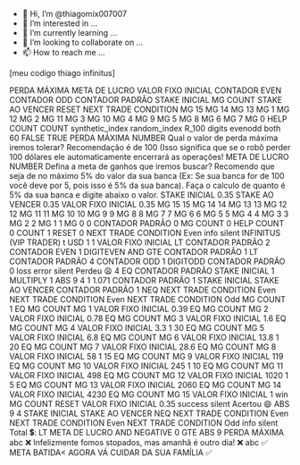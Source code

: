 - 👋 Hi, I’m @thiagomix007007
- 👀 I’m interested in ...
- 🌱 I’m currently learning ...
- 💞️ I’m looking to collaborate on ...
- 📫 How to reach me ...

<!---
thiagomix007007/thiagomix007007 is a ✨ special ✨ repository because its `README.md` (this file) appears on your GitHub profile.
You can click the Preview link to take a look at your changes.
--->

[meu codigo thiago infinitus]


<xml xmlns="http://www.w3.org/1999/xhtml" collection="false">
  <variables>
    <variable type="" id=":WPU,akMBs7bn$VYXx-f">PERDA MÁXIMA</variable>
    <variable type="" id=".9@YH*1NpucHe+jAsdF1">META DE LUCRO</variable>
    <variable type="" id="L4f5`_Bb29Z7N%A:0@yS">VALOR FIXO INICIAL</variable>
    <variable type="" id="5j.nsn;axz$hEm]1G?zv">CONTADOR EVEN</variable>
    <variable type="" id="FfI#0p(tVqi|ffEU+x?~">CONTADOR ODD</variable>
    <variable type="" id="PSK[vpTY1?d,|G1l*lRu">CONTADOR PADRÃO</variable>
    <variable type="" id="X[(S;ATE$Dbs3flXN{-m">STAKE INICIAL</variable>
    <variable type="" id="{_gQ*oKSNI260$_%IiFy">MG COUNT</variable>
    <variable type="" id="ZC9jlKp0p+PVYAU:n7?-">STAKE AO VENCER</variable>
    <variable type="" id=":1(%s`GiXvkUXScRcL9v">RESET</variable>
    <variable type="" id=";wJj_I^Js9-1UR#/~_$1">NEXT TRADE CONDITION</variable>
    <variable type="" id="-Y3Bf$ldt/dlxI4wVJE*">MG 15</variable>
    <variable type="" id="BB7F`v4}r;pEUN_FpAG}">MG 14</variable>
    <variable type="" id="4wHAvdd4n*2MLBb;;C*m">MG 13</variable>
    <variable type="" id="|W^V6Qp;DOgVg?}0{Ze_">MG 1</variable>
    <variable type="" id="Ay:b_!8yf/qT8e*27LCk">MG 12</variable>
    <variable type="" id="0f)_=Gn_l%uh;Y!UQ~G/">MG 2</variable>
    <variable type="" id="IV*Fk*4LHfiAgJ6L2^PE">MG 11</variable>
    <variable type="" id="auG6CaO0fw)vP|w,)]k2">MG 3</variable>
    <variable type="" id="hsx~nm0Ug),(uZJ{6CE3">MG 10</variable>
    <variable type="" id="`G%R{A_mQ=1?k9RcOs/,">MG 4</variable>
    <variable type="" id="]EuekGy%Wf6*BONsh3P6">MG 9</variable>
    <variable type="" id="s(XLY=QF*gwg8ij`mL~:">MG 5</variable>
    <variable type="" id="dZf7=ljtJR+x?{@zY0s{">MG 8</variable>
    <variable type="" id="7W_,cR)pNFtE9-q5/33m">MG 6</variable>
    <variable type="" id="I?elpp]14+7PY2FadTO|">MG 7</variable>
    <variable type="" id="Y]Tv|Tn=/6PU0D|$gcb?">MG 0</variable>
    <variable type="" id="+$d?~d-8=H-`JTUwqM2b">HELP COUNT</variable>
    <variable type="" id="uTz]j:#neq3|^:8gv;n`">COUNT</variable>
  </variables>
  <block type="trade" id="trade" inline="false" collapsed="true" x="0" y="0">
    <field name="MARKET_LIST">synthetic_index</field>
    <field name="SUBMARKET_LIST">random_index</field>
    <field name="SYMBOL_LIST">R_100</field>
    <field name="TRADETYPECAT_LIST">digits</field>
    <field name="TRADETYPE_LIST">evenodd</field>
    <field name="TYPE_LIST">both</field>
    <field name="CANDLEINTERVAL_LIST">60</field>
    <field name="TIME_MACHINE_ENABLED">FALSE</field>
    <field name="RESTARTONERROR">TRUE</field>
    <statement name="INITIALIZATION">
      <block type="variables_set" id="UHbM..aM}w@BeGUT:u[F">
        <field name="VAR" id=":WPU,akMBs7bn$VYXx-f" variabletype="">PERDA MÁXIMA</field>
        <value name="VALUE">
          <block type="text_prompt_ext" id="q[/`(5wvs)ebk(pXOQTJ">
            <mutation type="NUMBER"></mutation>
            <field name="TYPE">NUMBER</field>
            <value name="TEXT">
              <shadow type="text" id="Bmm?xOVBgo)izJG:b/=e">
                <field name="TEXT">Qual o valor de perda máxima iremos tolerar? Recomendação é de 100 (Isso significa que se o robô perder 100 dólares ele automaticamente encerrará as operações!</field>
              </shadow>
            </value>
          </block>
        </value>
        <next>
          <block type="variables_set" id="P4VwO%9`ub#}!|?:Jzgg">
            <field name="VAR" id=".9@YH*1NpucHe+jAsdF1" variabletype="">META DE LUCRO</field>
            <value name="VALUE">
              <block type="text_prompt_ext" id="lVMCD+;/1ND.867r2MG)">
                <mutation type="NUMBER"></mutation>
                <field name="TYPE">NUMBER</field>
                <value name="TEXT">
                  <shadow type="text" id="kUuyQg{v~g,8DaWj;s:Q">
                    <field name="TEXT">Defina a meta de ganhos que iremos buscar? Recomendo que seja de no máximo 5% do valor da sua banca (Ex: Se sua banca for de 100 você deve por 5, pois isso é 5% da sua banca). Faça o calculo de quanto é 5% da sua banca e digite abaixo o valor.</field>
                  </shadow>
                </value>
              </block>
            </value>
            <next>
              <block type="variables_set" id="jE=TS?ooJFBN4f.wswuf" collapsed="true">
                <field name="VAR" id="X[(S;ATE$Dbs3flXN{-m" variabletype="">STAKE INICIAL</field>
                <value name="VALUE">
                  <block type="math_number" id="1llhm%F3?N*?$ch%_wwO">
                    <field name="NUM">0.35</field>
                  </block>
                </value>
                <next>
                  <block type="variables_set" id="dyZV*+tc*@[acK!jCEH`" collapsed="true">
                    <field name="VAR" id="ZC9jlKp0p+PVYAU:n7?-" variabletype="">STAKE AO VENCER</field>
                    <value name="VALUE">
                      <block type="math_number" id="NRTi#47*ai}{!#QMJ=+v">
                        <field name="NUM">0.35</field>
                      </block>
                    </value>
                    <next>
                      <block type="variables_set" id="?O0oSye:vL9eqCi4QqsH" collapsed="true">
                        <field name="VAR" id="L4f5`_Bb29Z7N%A:0@yS" variabletype="">VALOR FIXO INICIAL</field>
                        <value name="VALUE">
                          <block type="math_number" id="Y*wFs:OvyWGl]o?V0[4n">
                            <field name="NUM">0.35</field>
                          </block>
                        </value>
                        <next>
                          <block type="variables_set" id="u%Z;vu)tW$J$0iZ`$%@P" collapsed="true">
                            <field name="VAR" id="-Y3Bf$ldt/dlxI4wVJE*" variabletype="">MG 15</field>
                            <value name="VALUE">
                              <block type="math_number" id="K^bB;)a0$^%l#l7|v=]j">
                                <field name="NUM">15</field>
                              </block>
                            </value>
                            <next>
                              <block type="variables_set" id="o2`52;]BAkuIF3{D;#z_" collapsed="true">
                                <field name="VAR" id="BB7F`v4}r;pEUN_FpAG}" variabletype="">MG 14</field>
                                <value name="VALUE">
                                  <block type="math_number" id="r{@Jh,0c1^+-g=7Sop.g">
                                    <field name="NUM">14</field>
                                  </block>
                                </value>
                                <next>
                                  <block type="variables_set" id="lxj7mJp:@5}sd6Oj)6a4" collapsed="true">
                                    <field name="VAR" id="4wHAvdd4n*2MLBb;;C*m" variabletype="">MG 13</field>
                                    <value name="VALUE">
                                      <block type="math_number" id="OecIoX(CJ_Ie#@P/iOlL">
                                        <field name="NUM">13</field>
                                      </block>
                                    </value>
                                    <next>
                                      <block type="variables_set" id="kSQ8E!Oz:p`!Bu*@qH7}" collapsed="true">
                                        <field name="VAR" id="Ay:b_!8yf/qT8e*27LCk" variabletype="">MG 12</field>
                                        <value name="VALUE">
                                          <block type="math_number" id="`}pKv7KM~MUrxGS}[6:d">
                                            <field name="NUM">12</field>
                                          </block>
                                        </value>
                                        <next>
                                          <block type="variables_set" id="*5Mp8LZ(Tn;oXE2J5Es," collapsed="true">
                                            <field name="VAR" id="IV*Fk*4LHfiAgJ6L2^PE" variabletype="">MG 11</field>
                                            <value name="VALUE">
                                              <block type="math_number" id=".I(XBQM_oPQ7ec8QS`3A">
                                                <field name="NUM">11</field>
                                              </block>
                                            </value>
                                            <next>
                                              <block type="variables_set" id="LS%idN{LdDXn2r=YAT(l" collapsed="true">
                                                <field name="VAR" id="hsx~nm0Ug),(uZJ{6CE3" variabletype="">MG 10</field>
                                                <value name="VALUE">
                                                  <block type="math_number" id="=e=by)yOtMS1iZT7YTA!">
                                                    <field name="NUM">10</field>
                                                  </block>
                                                </value>
                                                <next>
                                                  <block type="variables_set" id="2qfP;#Udnref3O4F^#6G" collapsed="true">
                                                    <field name="VAR" id="]EuekGy%Wf6*BONsh3P6" variabletype="">MG 9</field>
                                                    <value name="VALUE">
                                                      <block type="math_number" id="V=CF2n?8G)_eXzj:4%cI">
                                                        <field name="NUM">9</field>
                                                      </block>
                                                    </value>
                                                    <next>
                                                      <block type="variables_set" id="{g;4nP2exRKr/~M]F,Ek" collapsed="true">
                                                        <field name="VAR" id="dZf7=ljtJR+x?{@zY0s{" variabletype="">MG 8</field>
                                                        <value name="VALUE">
                                                          <block type="math_number" id="$z+d}ZUopDqMmT?@n*_^">
                                                            <field name="NUM">8</field>
                                                          </block>
                                                        </value>
                                                        <next>
                                                          <block type="variables_set" id="~AI]XG`/YXga}%N*ldNt" collapsed="true">
                                                            <field name="VAR" id="I?elpp]14+7PY2FadTO|" variabletype="">MG 7</field>
                                                            <value name="VALUE">
                                                              <block type="math_number" id="TN[[_oFR8Oe?UGY?UCv+">
                                                                <field name="NUM">7</field>
                                                              </block>
                                                            </value>
                                                            <next>
                                                              <block type="variables_set" id=";[pfW^+UeXGOW}Wf1hbJ" collapsed="true">
                                                                <field name="VAR" id="7W_,cR)pNFtE9-q5/33m" variabletype="">MG 6</field>
                                                                <value name="VALUE">
                                                                  <block type="math_number" id="~a_;y}:}c[mDcoDe*H^:">
                                                                    <field name="NUM">6</field>
                                                                  </block>
                                                                </value>
                                                                <next>
                                                                  <block type="variables_set" id="/ZgvW:?4Y$$gU+wav}]," collapsed="true">
                                                                    <field name="VAR" id="s(XLY=QF*gwg8ij`mL~:" variabletype="">MG 5</field>
                                                                    <value name="VALUE">
                                                                      <block type="math_number" id="?Tbuy=m1.=s9?=6)_671">
                                                                        <field name="NUM">5</field>
                                                                      </block>
                                                                    </value>
                                                                    <next>
                                                                      <block type="variables_set" id="_5*e~Tf*}UZ3w`S`%ee{" collapsed="true">
                                                                        <field name="VAR" id="`G%R{A_mQ=1?k9RcOs/," variabletype="">MG 4</field>
                                                                        <value name="VALUE">
                                                                          <block type="math_number" id="W*v)h4!pfl$+a^D4$N9|">
                                                                            <field name="NUM">4</field>
                                                                          </block>
                                                                        </value>
                                                                        <next>
                                                                          <block type="variables_set" id="kfH$GU.I4B/zy3dUGq-R" collapsed="true">
                                                                            <field name="VAR" id="auG6CaO0fw)vP|w,)]k2" variabletype="">MG 3</field>
                                                                            <value name="VALUE">
                                                                              <block type="math_number" id="^:_mSC65B7o|ev~`o.Uz">
                                                                                <field name="NUM">3</field>
                                                                              </block>
                                                                            </value>
                                                                            <next>
                                                                              <block type="variables_set" id="5G4u8wd:rQQJHSL]FOg!" collapsed="true">
                                                                                <field name="VAR" id="0f)_=Gn_l%uh;Y!UQ~G/" variabletype="">MG 2</field>
                                                                                <value name="VALUE">
                                                                                  <block type="math_number" id="6@5X2a,*uWA6-cqL1np,">
                                                                                    <field name="NUM">2</field>
                                                                                  </block>
                                                                                </value>
                                                                                <next>
                                                                                  <block type="variables_set" id="u`b9FkWfz4.-JL6s5et," collapsed="true">
                                                                                    <field name="VAR" id="|W^V6Qp;DOgVg?}0{Ze_" variabletype="">MG 1</field>
                                                                                    <value name="VALUE">
                                                                                      <block type="math_number" id="#hgTmZz:k3N4N]nz@B%S">
                                                                                        <field name="NUM">1</field>
                                                                                      </block>
                                                                                    </value>
                                                                                    <next>
                                                                                      <block type="variables_set" id="$1OlA5[kUM4YK2b.F9Iz" collapsed="true">
                                                                                        <field name="VAR" id="Y]Tv|Tn=/6PU0D|$gcb?" variabletype="">MG 0</field>
                                                                                        <value name="VALUE">
                                                                                          <block type="math_number" id=":f(cQL0u[8M7{_nsi6F|">
                                                                                            <field name="NUM">0</field>
                                                                                          </block>
                                                                                        </value>
                                                                                        <next>
                                                                                          <block type="variables_set" id="!yMoENk6wOssuv+:/.;h" collapsed="true">
                                                                                            <field name="VAR" id="PSK[vpTY1?d,|G1l*lRu" variabletype="">CONTADOR PADRÃO</field>
                                                                                            <value name="VALUE">
                                                                                              <block type="math_number" id="k5t9OXKyG%B1/-HErl8u">
                                                                                                <field name="NUM">0</field>
                                                                                              </block>
                                                                                            </value>
                                                                                            <next>
                                                                                              <block type="variables_set" id="MS8c0zk8.~c)415OazyN" collapsed="true">
                                                                                                <field name="VAR" id="{_gQ*oKSNI260$_%IiFy" variabletype="">MG COUNT</field>
                                                                                                <value name="VALUE">
                                                                                                  <block type="math_number" id="?n=PLQx}g`R@|v@6I$+l">
                                                                                                    <field name="NUM">0</field>
                                                                                                  </block>
                                                                                                </value>
                                                                                                <next>
                                                                                                  <block type="variables_set" id=").(j/rpEiwUV4YGH2j=!" collapsed="true">
                                                                                                    <field name="VAR" id="+$d?~d-8=H-`JTUwqM2b" variabletype="">HELP COUNT</field>
                                                                                                    <value name="VALUE">
                                                                                                      <block type="math_number" id="8#z9$yep8u,}UXQ[1!Gu">
                                                                                                        <field name="NUM">0</field>
                                                                                                      </block>
                                                                                                    </value>
                                                                                                    <next>
                                                                                                      <block type="variables_set" id="|V!vU][[pcgT`dTqj*[0" collapsed="true">
                                                                                                        <field name="VAR" id="uTz]j:#neq3|^:8gv;n`" variabletype="">COUNT</field>
                                                                                                        <value name="VALUE">
                                                                                                          <block type="math_number" id="4jlYiw[jSH0}!y~u9qg:">
                                                                                                            <field name="NUM">1</field>
                                                                                                          </block>
                                                                                                        </value>
                                                                                                        <next>
                                                                                                          <block type="variables_set" id="qoC2@EHrLRA{ed([)GRZ" collapsed="true">
                                                                                                            <field name="VAR" id=":1(%s`GiXvkUXScRcL9v" variabletype="">RESET</field>
                                                                                                            <value name="VALUE">
                                                                                                              <block type="math_number" id="j[/R51(]boSlDFi~ORo~">
                                                                                                                <field name="NUM">0</field>
                                                                                                              </block>
                                                                                                            </value>
                                                                                                            <next>
                                                                                                              <block type="variables_set" id="E)N{E(NmY48Rx{S*%-$2" collapsed="true">
                                                                                                                <field name="VAR" id=";wJj_I^Js9-1UR#/~_$1" variabletype="">NEXT TRADE CONDITION</field>
                                                                                                                <value name="VALUE">
                                                                                                                  <block type="text" id="AsuRHO~]$hd)a#hY:#K]">
                                                                                                                    <field name="TEXT">Even</field>
                                                                                                                  </block>
                                                                                                                </value>
                                                                                                                <next>
                                                                                                                  <block type="notify" id="V$cWM11$*0wJQ95?G$+h" collapsed="true">
                                                                                                                    <field name="NOTIFICATION_TYPE">info</field>
                                                                                                                    <field name="NOTIFICATION_SOUND">silent</field>
                                                                                                                    <value name="MESSAGE">
                                                                                                                      <shadow type="text" id="=3S8WPZb{ftslnW1h~h/">
                                                                                                                        <field name="TEXT">INFINITUS (VIP TRADER)</field>
                                                                                                                      </shadow>
                                                                                                                    </value>
                                                                                                                  </block>
                                                                                                                </next>
                                                                                                              </block>
                                                                                                            </next>
                                                                                                          </block>
                                                                                                        </next>
                                                                                                      </block>
                                                                                                    </next>
                                                                                                  </block>
                                                                                                </next>
                                                                                              </block>
                                                                                            </next>
                                                                                          </block>
                                                                                        </next>
                                                                                      </block>
                                                                                    </next>
                                                                                  </block>
                                                                                </next>
                                                                              </block>
                                                                            </next>
                                                                          </block>
                                                                        </next>
                                                                      </block>
                                                                    </next>
                                                                  </block>
                                                                </next>
                                                              </block>
                                                            </next>
                                                          </block>
                                                        </next>
                                                      </block>
                                                    </next>
                                                  </block>
                                                </next>
                                              </block>
                                            </next>
                                          </block>
                                        </next>
                                      </block>
                                    </next>
                                  </block>
                                </next>
                              </block>
                            </next>
                          </block>
                        </next>
                      </block>
                    </next>
                  </block>
                </next>
              </block>
            </next>
          </block>
        </next>
      </block>
    </statement>
    <statement name="SUBMARKET">
      <block type="tradeOptions" id=")YzxnU6]oSlGh+U)rE;C">
        <field name="DURATIONTYPE_LIST">t</field>
        <field name="CURRENCY_LIST">USD</field>
        <value name="DURATION">
          <block type="math_random_int" id="$H9sxqx`DYFWmvlC.K]=">
            <value name="FROM">
              <shadow type="math_number" id="+so3Wbe3yN);)HS4RW1_">
                <field name="NUM">1</field>
              </shadow>
            </value>
            <value name="TO">
              <shadow type="math_number" id="Qg[Ldt*~NMTp2Zed3xKL">
                <field name="NUM">1</field>
              </shadow>
            </value>
          </block>
        </value>
        <value name="AMOUNT">
          <block type="variables_get" id="7nzOAJqEn6)+OAYI30hM">
            <field name="VAR" id="L4f5`_Bb29Z7N%A:0@yS" variabletype="">VALOR FIXO INICIAL</field>
          </block>
        </value>
      </block>
    </statement>
  </block>
  <block type="before_purchase" id="strategy" collapsed="true" x="0" y="53">
    <statement name="BEFOREPURCHASE_STACK">
      <block type="controls_if" id="83pWD$sFJz8::#[V).j$">
        <mutation elseif="1" else="1"></mutation>
        <value name="IF0">
          <block type="logic_compare" id="OuG91B@P)w:C9QojEC?I">
            <field name="OP">LT</field>
            <value name="A">
              <block type="variables_get" id="hlp-g+/^w5?$|SMMig0~">
                <field name="VAR" id="PSK[vpTY1?d,|G1l*lRu" variabletype="">CONTADOR PADRÃO</field>
              </block>
            </value>
            <value name="B">
              <block type="math_number" id="q|]qvKzQa~nTp/@a)MEd">
                <field name="NUM">2</field>
              </block>
            </value>
          </block>
        </value>
        <statement name="DO0">
          <block type="math_change" id="F-UYB4WJW9mJ392QJNt?">
            <field name="VAR" id="5j.nsn;axz$hEm]1G?zv" variabletype="">CONTADOR EVEN</field>
            <value name="DELTA">
              <shadow type="math_number" id="S#a=o4_n9Fa7`H^YYj2M">
                <field name="NUM">1</field>
              </shadow>
            </value>
            <next>
              <block type="purchase" id="8B~MP)Rc!r@6qrCVNYus">
                <field name="PURCHASE_LIST">DIGITEVEN</field>
              </block>
            </next>
          </block>
        </statement>
        <value name="IF1">
          <block type="logic_operation" id="+V,9isWi2om/6^II/;GG">
            <field name="OP">AND</field>
            <value name="A">
              <block type="logic_compare" id="~S7#[gOjl7LPiC~_B)gw">
                <field name="OP">GTE</field>
                <value name="A">
                  <block type="variables_get" id="?snKqQxZ0f`~Z!ZR}W0q">
                    <field name="VAR" id="PSK[vpTY1?d,|G1l*lRu" variabletype="">CONTADOR PADRÃO</field>
                  </block>
                </value>
                <value name="B">
                  <block type="math_number" id="N5Ls0f[Aq)I^Jf~!RA;f">
                    <field name="NUM">1</field>
                  </block>
                </value>
              </block>
            </value>
            <value name="B">
              <block type="logic_compare" id="ilmTnVK*(Ny8V:LRAj4G">
                <field name="OP">LT</field>
                <value name="A">
                  <block type="variables_get" id="pQ@4gOBo.@f:io`A;2NG">
                    <field name="VAR" id="PSK[vpTY1?d,|G1l*lRu" variabletype="">CONTADOR PADRÃO</field>
                  </block>
                </value>
                <value name="B">
                  <block type="math_number" id="5!dyNseE0!~w0EGRO3Bb">
                    <field name="NUM">4</field>
                  </block>
                </value>
              </block>
            </value>
          </block>
        </value>
        <statement name="DO1">
          <block type="math_change" id=")K5)6Ad8Hm!CQV%dmofh">
            <field name="VAR" id="FfI#0p(tVqi|ffEU+x?~" variabletype="">CONTADOR ODD</field>
            <value name="DELTA">
              <shadow type="math_number" id="x#51qn^6c:2{j;ldwd|a">
                <field name="NUM">1</field>
              </shadow>
            </value>
            <next>
              <block type="purchase" id="QkeI%}i!YN.Tpr/)lCrj">
                <field name="PURCHASE_LIST">DIGITODD</field>
              </block>
            </next>
          </block>
        </statement>
        <statement name="ELSE">
          <block type="variables_set" id="nvt(++),-)26KByIQd8/">
            <field name="VAR" id="PSK[vpTY1?d,|G1l*lRu" variabletype="">CONTADOR PADRÃO</field>
            <value name="VALUE">
              <block type="math_number" id="_:=x(H!H(cks67W-r^Ce">
                <field name="NUM">0</field>
              </block>
            </value>
          </block>
        </statement>
      </block>
    </statement>
  </block>
  <block type="after_purchase" id="finish" collapsed="true" x="0" y="106">
    <statement name="AFTERPURCHASE_STACK">
      <block type="controls_if" id="`B9]s{TClp1*uKm8h0[O">
        <mutation else="1"></mutation>
        <value name="IF0">
          <block type="contract_check_result" id="rEzKK;#|elm3%hwm89id">
            <field name="CHECK_RESULT">loss</field>
          </block>
        </value>
        <statement name="DO0">
          <block type="notify" id="lToYjVh@C.!r{*;wLjt!">
            <field name="NOTIFICATION_TYPE">error</field>
            <field name="NOTIFICATION_SOUND">silent</field>
            <value name="MESSAGE">
              <block type="text_join" id="TLH#c#JuF$,edigN~a,;">
                <mutation items="2"></mutation>
                <value name="ADD0">
                  <block type="text" id="D8+W!1Lf#si]Pg:kKA?A">
                    <field name="TEXT">Perdeu 😩</field>
                  </block>
                </value>
                <value name="ADD1">
                  <block type="read_details" id="Y~A}hQ(k6YyyvwNV9#$z">
                    <field name="DETAIL_INDEX">4</field>
                  </block>
                </value>
              </block>
            </value>
            <next>
              <block type="controls_if" id="TSaQ`n8g-p2ve$NwG|_F">
                <mutation else="1"></mutation>
                <value name="IF0">
                  <block type="logic_compare" id="p7k}sR`xd0juJ~*_pl%W">
                    <field name="OP">EQ</field>
                    <value name="A">
                      <block type="variables_get" id="3MwW^qTo]l](L#{kh|;{">
                        <field name="VAR" id="PSK[vpTY1?d,|G1l*lRu" variabletype="">CONTADOR PADRÃO</field>
                      </block>
                    </value>
                    <value name="B">
                      <block type="logic_null" id="mLdiPM!LBuGI2F)P+h7h"></block>
                    </value>
                  </block>
                </value>
                <statement name="DO0">
                  <block type="math_change" id="n-n34$mzfEbRX]_{qZIq">
                    <field name="VAR" id="X[(S;ATE$Dbs3flXN{-m" variabletype="">STAKE INICIAL</field>
                    <value name="DELTA">
                      <shadow id="N=Vo^MVz~/^(xt7Ag@8E" type="math_number">
                        <field name="NUM">1</field>
                      </shadow>
                      <block type="math_arithmetic" id="HE~,HYL!-JHo`XV`lG32">
                        <field name="OP">MULTIPLY</field>
                        <value name="A">
                          <shadow id="ka8n8|Dugz,q5FkUjs`7" type="math_number">
                            <field name="NUM">1</field>
                          </shadow>
                          <block type="math_single" id="ZU1B2:k15C9L%[hsB3fm">
                            <field name="OP">ABS</field>
                            <value name="NUM">
                              <shadow id="GleSn`9j7Cm7/dqg}FIA" type="math_number">
                                <field name="NUM">9</field>
                              </shadow>
                              <block type="read_details" id="W:[mX.K?_rzri1+4}?d*">
                                <field name="DETAIL_INDEX">4</field>
                              </block>
                            </value>
                          </block>
                        </value>
                        <value name="B">
                          <shadow id="{JXdZCp2%s=sfO@yN:n}" type="math_number">
                            <field name="NUM">1</field>
                          </shadow>
                          <block type="math_number" id="0+7RnE,+uA1P7Ua7v:HO">
                            <field name="NUM">1.071</field>
                          </block>
                        </value>
                      </block>
                    </value>
                    <next>
                      <block type="math_change" id="r4{-et=Sk);/K1;kFET.">
                        <field name="VAR" id="PSK[vpTY1?d,|G1l*lRu" variabletype="">CONTADOR PADRÃO</field>
                        <value name="DELTA">
                          <shadow type="math_number" id="!?+MCJ7NTHD2jIb|jvYG">
                            <field name="NUM">1</field>
                          </shadow>
                        </value>
                      </block>
                    </next>
                  </block>
                </statement>
                <statement name="ELSE">
                  <block type="variables_set" id="vjDU7K;!ll:nn9z@sSR@">
                    <field name="VAR" id="X[(S;ATE$Dbs3flXN{-m" variabletype="">STAKE INICIAL</field>
                    <value name="VALUE">
                      <block type="variables_get" id="Y9Lh3=f;3_)UtN9[;Nb`">
                        <field name="VAR" id="ZC9jlKp0p+PVYAU:n7?-" variabletype="">STAKE AO VENCER</field>
                      </block>
                    </value>
                    <next>
                      <block type="math_change" id="C;cjxi=pQSEe3L_,)USy">
                        <field name="VAR" id="PSK[vpTY1?d,|G1l*lRu" variabletype="">CONTADOR PADRÃO</field>
                        <value name="DELTA">
                          <shadow type="math_number" id="aJZBCp:hg*IPtmg@!eTl">
                            <field name="NUM">1</field>
                          </shadow>
                        </value>
                      </block>
                    </next>
                  </block>
                </statement>
                <next>
                  <block type="controls_if" id="R]qEkuMo[PeRj.|/}FhD">
                    <mutation else="1"></mutation>
                    <value name="IF0">
                      <block type="logic_compare" id="[Y$j_`[3k3iaAS0a2-Mh">
                        <field name="OP">NEQ</field>
                        <value name="A">
                          <block type="variables_get" id="aqlL/r3rkdny]:VI^hPg">
                            <field name="VAR" id=";wJj_I^Js9-1UR#/~_$1" variabletype="">NEXT TRADE CONDITION</field>
                          </block>
                        </value>
                        <value name="B">
                          <block type="text" id="Zq1jB/#=z@mtgR|b;]TI">
                            <field name="TEXT">Even</field>
                          </block>
                        </value>
                      </block>
                    </value>
                    <statement name="DO0">
                      <block type="variables_set" id="H0u=4QuvA7Ck{m-xKqVT">
                        <field name="VAR" id=";wJj_I^Js9-1UR#/~_$1" variabletype="">NEXT TRADE CONDITION</field>
                        <value name="VALUE">
                          <block type="text" id="gK_{rtEPy;H)P%{Z_zo`">
                            <field name="TEXT">Even</field>
                          </block>
                        </value>
                      </block>
                    </statement>
                    <statement name="ELSE">
                      <block type="variables_set" id="BuQahbA7M$E`JEax*TfK">
                        <field name="VAR" id=";wJj_I^Js9-1UR#/~_$1" variabletype="">NEXT TRADE CONDITION</field>
                        <value name="VALUE">
                          <block type="text" id="YSDst9W,5u/}T7Y+!km`">
                            <field name="TEXT">Odd</field>
                          </block>
                        </value>
                      </block>
                    </statement>
                    <next>
                      <block type="math_change" id="KRB)?u(%KgizOP,#YKN9">
                        <field name="VAR" id="{_gQ*oKSNI260$_%IiFy" variabletype="">MG COUNT</field>
                        <value name="DELTA">
                          <shadow type="math_number" id="H?Cf7,ghUe55J[IL~186">
                            <field name="NUM">1</field>
                          </shadow>
                        </value>
                        <next>
                          <block type="controls_if" id="5..LtmEug`tb(NO*F9!M">
                            <value name="IF0">
                              <block type="logic_compare" id="@[jh.#3-NhA5?]1$`rK_">
                                <field name="OP">EQ</field>
                                <value name="A">
                                  <block type="variables_get" id="p8|p?}`uVTXAx]A@fLx9">
                                    <field name="VAR" id="{_gQ*oKSNI260$_%IiFy" variabletype="">MG COUNT</field>
                                  </block>
                                </value>
                                <value name="B">
                                  <block type="variables_get" id="zS$-19hE]~y9TOmQZw!0">
                                    <field name="VAR" id="|W^V6Qp;DOgVg?}0{Ze_" variabletype="">MG 1</field>
                                  </block>
                                </value>
                              </block>
                            </value>
                            <statement name="DO0">
                              <block type="variables_set" id="s3Y7El1_|$5o+f7#t}4|">
                                <field name="VAR" id="L4f5`_Bb29Z7N%A:0@yS" variabletype="">VALOR FIXO INICIAL</field>
                                <value name="VALUE">
                                  <block type="math_number" id="z2yH/OC0Air|I@otk:_w">
                                    <field name="NUM">0.39</field>
                                  </block>
                                </value>
                              </block>
                            </statement>
                            <next>
                              <block type="controls_if" id="2fXID-mKU`kj5bcso4*L">
                                <value name="IF0">
                                  <block type="logic_compare" id="XzrqCa`WdF/_}h1s6zi{">
                                    <field name="OP">EQ</field>
                                    <value name="A">
                                      <block type="variables_get" id="hUa8hvi)gFF{RpaYj@v{">
                                        <field name="VAR" id="{_gQ*oKSNI260$_%IiFy" variabletype="">MG COUNT</field>
                                      </block>
                                    </value>
                                    <value name="B">
                                      <block type="variables_get" id="*-032@}4#J4O-cNPG6ou">
                                        <field name="VAR" id="0f)_=Gn_l%uh;Y!UQ~G/" variabletype="">MG 2</field>
                                      </block>
                                    </value>
                                  </block>
                                </value>
                                <statement name="DO0">
                                  <block type="variables_set" id="5ETC(}kB7}:cD_x1FwTA">
                                    <field name="VAR" id="L4f5`_Bb29Z7N%A:0@yS" variabletype="">VALOR FIXO INICIAL</field>
                                    <value name="VALUE">
                                      <block type="math_number" id="EnW3Hv3^,oX;+=~~0NS@">
                                        <field name="NUM">0.78</field>
                                      </block>
                                    </value>
                                  </block>
                                </statement>
                                <next>
                                  <block type="controls_if" id="!}E_;(*;A8{/Ie8TtpRl">
                                    <value name="IF0">
                                      <block type="logic_compare" id="(#PTql4?A@Yk]Ct3YFkh">
                                        <field name="OP">EQ</field>
                                        <value name="A">
                                          <block type="variables_get" id="$547aVG6#}J2[L_ewVTx">
                                            <field name="VAR" id="{_gQ*oKSNI260$_%IiFy" variabletype="">MG COUNT</field>
                                          </block>
                                        </value>
                                        <value name="B">
                                          <block type="variables_get" id="+a}_:c4ed}ui7C3A*@9L">
                                            <field name="VAR" id="auG6CaO0fw)vP|w,)]k2" variabletype="">MG 3</field>
                                          </block>
                                        </value>
                                      </block>
                                    </value>
                                    <statement name="DO0">
                                      <block type="variables_set" id="^F%Pf`nNTb$%qRp57sx2">
                                        <field name="VAR" id="L4f5`_Bb29Z7N%A:0@yS" variabletype="">VALOR FIXO INICIAL</field>
                                        <value name="VALUE">
                                          <block type="math_number" id="2R9u)zleD^AHQV(((HTY">
                                            <field name="NUM">1.6</field>
                                          </block>
                                        </value>
                                      </block>
                                    </statement>
                                    <next>
                                      <block type="controls_if" id="NCu_vCa{KthSF5k@m6SV">
                                        <value name="IF0">
                                          <block type="logic_compare" id="]d^ea~%+n4P^kEc?936c">
                                            <field name="OP">EQ</field>
                                            <value name="A">
                                              <block type="variables_get" id="ANk6$fdUuQUiF;2n}8[{">
                                                <field name="VAR" id="{_gQ*oKSNI260$_%IiFy" variabletype="">MG COUNT</field>
                                              </block>
                                            </value>
                                            <value name="B">
                                              <block type="variables_get" id="*ZKdQq{w3,?ek2M~#l0G">
                                                <field name="VAR" id="`G%R{A_mQ=1?k9RcOs/," variabletype="">MG 4</field>
                                              </block>
                                            </value>
                                          </block>
                                        </value>
                                        <statement name="DO0">
                                          <block type="variables_set" id="w2b`(f6n.Ez_IUAth9MR">
                                            <field name="VAR" id="L4f5`_Bb29Z7N%A:0@yS" variabletype="">VALOR FIXO INICIAL</field>
                                            <value name="VALUE">
                                              <block type="math_number" id="xlM?tWrx?tHKEj=NhvoG">
                                                <field name="NUM">3.3</field>
                                              </block>
                                            </value>
                                            <next>
                                              <block type="timeout" id="5Oy4M{TZ;|kj*|==xf%U">
                                                <statement name="TIMEOUTSTACK">
                                                  <block type="trade_again" id="ElmMnAj_q]CDE+XNaIdO"></block>
                                                </statement>
                                                <value name="SECONDS">
                                                  <shadow type="math_number" id="vx-RJyK]zN1tu(edA94Z">
                                                    <field name="NUM">1</field>
                                                  </shadow>
                                                  <block type="math_number" id="fN-swiEa}#UTBX_}1XkR">
                                                    <field name="NUM">30</field>
                                                  </block>
                                                </value>
                                              </block>
                                            </next>
                                          </block>
                                        </statement>
                                        <next>
                                          <block type="controls_if" id="Pj]}#CqOtZoE]$Q0:Ux8">
                                            <value name="IF0">
                                              <block type="logic_compare" id="/A)$(gDZ-(yL2V,2F~P8">
                                                <field name="OP">EQ</field>
                                                <value name="A">
                                                  <block type="variables_get" id="2V@th1Z@vN@4*Qs+xaHM">
                                                    <field name="VAR" id="{_gQ*oKSNI260$_%IiFy" variabletype="">MG COUNT</field>
                                                  </block>
                                                </value>
                                                <value name="B">
                                                  <block type="variables_get" id="^vKDfk5~HTdl@=s8W`+$">
                                                    <field name="VAR" id="s(XLY=QF*gwg8ij`mL~:" variabletype="">MG 5</field>
                                                  </block>
                                                </value>
                                              </block>
                                            </value>
                                            <statement name="DO0">
                                              <block type="variables_set" id="5jClob0@d@rUaGq=3_yr">
                                                <field name="VAR" id="L4f5`_Bb29Z7N%A:0@yS" variabletype="">VALOR FIXO INICIAL</field>
                                                <value name="VALUE">
                                                  <block type="math_number" id="]oM9yVsE(fY%6wdrRGhZ">
                                                    <field name="NUM">6.8</field>
                                                  </block>
                                                </value>
                                              </block>
                                            </statement>
                                            <next>
                                              <block type="controls_if" id="BaNm?2n2^6B91IlK,~(O">
                                                <value name="IF0">
                                                  <block type="logic_compare" id="wE|]ib:`C?|A985UzjFm">
                                                    <field name="OP">EQ</field>
                                                    <value name="A">
                                                      <block type="variables_get" id="QBI:K.*FrF9p@711-4_p">
                                                        <field name="VAR" id="{_gQ*oKSNI260$_%IiFy" variabletype="">MG COUNT</field>
                                                      </block>
                                                    </value>
                                                    <value name="B">
                                                      <block type="variables_get" id="`YMzxatCnxErUbb{1]?2">
                                                        <field name="VAR" id="7W_,cR)pNFtE9-q5/33m" variabletype="">MG 6</field>
                                                      </block>
                                                    </value>
                                                  </block>
                                                </value>
                                                <statement name="DO0">
                                                  <block type="variables_set" id="AjhnuVQHEd`HZS=o84$y">
                                                    <field name="VAR" id="L4f5`_Bb29Z7N%A:0@yS" variabletype="">VALOR FIXO INICIAL</field>
                                                    <value name="VALUE">
                                                      <block type="math_number" id="8nCqZ(^7SyVPG_e;9MsM">
                                                        <field name="NUM">13.8</field>
                                                      </block>
                                                    </value>
                                                    <next>
                                                      <block type="timeout" id="R=u~-b*lr-]uu)(XRi6r">
                                                        <statement name="TIMEOUTSTACK">
                                                          <block type="trade_again" id="DD@o^bmXHJ5z4UW#|`Wz"></block>
                                                        </statement>
                                                        <value name="SECONDS">
                                                          <shadow type="math_number" id="vx-RJyK]zN1tu(edA94Z">
                                                            <field name="NUM">1</field>
                                                          </shadow>
                                                          <block type="math_number" id="TW1;PA:V+kRrs@gQ.YXx">
                                                            <field name="NUM">20</field>
                                                          </block>
                                                        </value>
                                                      </block>
                                                    </next>
                                                  </block>
                                                </statement>
                                                <next>
                                                  <block type="controls_if" id="m:;;l6YL.e{YRVC;.0d;">
                                                    <value name="IF0">
                                                      <block type="logic_compare" id="R[B?lAqZ)Tjq(r`4J:xA">
                                                        <field name="OP">EQ</field>
                                                        <value name="A">
                                                          <block type="variables_get" id="bF[1vE4h%rJwyqy_3#SZ">
                                                            <field name="VAR" id="{_gQ*oKSNI260$_%IiFy" variabletype="">MG COUNT</field>
                                                          </block>
                                                        </value>
                                                        <value name="B">
                                                          <block type="variables_get" id="PzC,uZ4!ylybqFRX87)5">
                                                            <field name="VAR" id="I?elpp]14+7PY2FadTO|" variabletype="">MG 7</field>
                                                          </block>
                                                        </value>
                                                      </block>
                                                    </value>
                                                    <statement name="DO0">
                                                      <block type="variables_set" id="h@qVso}~Tx1=mU2OT9gA">
                                                        <field name="VAR" id="L4f5`_Bb29Z7N%A:0@yS" variabletype="">VALOR FIXO INICIAL</field>
                                                        <value name="VALUE">
                                                          <block type="math_number" id="hPCphShYSq_E@P.%RG!Q">
                                                            <field name="NUM">28.6</field>
                                                          </block>
                                                        </value>
                                                      </block>
                                                    </statement>
                                                    <next>
                                                      <block type="controls_if" id="3Srm=gVZ5n{89I_B3e~o">
                                                        <value name="IF0">
                                                          <block type="logic_compare" id="PQDJLTre/fJ.^!/|]iUF">
                                                            <field name="OP">EQ</field>
                                                            <value name="A">
                                                              <block type="variables_get" id="4Y4W=1:m6x$fD3(:y@xH">
                                                                <field name="VAR" id="{_gQ*oKSNI260$_%IiFy" variabletype="">MG COUNT</field>
                                                              </block>
                                                            </value>
                                                            <value name="B">
                                                              <block type="variables_get" id="UI(`Vg}}Wj%K+Ve*idK+">
                                                                <field name="VAR" id="dZf7=ljtJR+x?{@zY0s{" variabletype="">MG 8</field>
                                                              </block>
                                                            </value>
                                                          </block>
                                                        </value>
                                                        <statement name="DO0">
                                                          <block type="variables_set" id="=f6p`B?^zT$]gS8FvcCz">
                                                            <field name="VAR" id="L4f5`_Bb29Z7N%A:0@yS" variabletype="">VALOR FIXO INICIAL</field>
                                                            <value name="VALUE">
                                                              <block type="math_number" id="n?hZn22bj;IUPvktD9El">
                                                                <field name="NUM">58</field>
                                                              </block>
                                                            </value>
                                                            <next>
                                                              <block type="timeout" id="^)-2SU:F9ed]whcbV^gF">
                                                                <statement name="TIMEOUTSTACK">
                                                                  <block type="trade_again" id="]2Y-S|P;yJI@.,3M=t7)"></block>
                                                                </statement>
                                                                <value name="SECONDS">
                                                                  <shadow type="math_number" id="vx-RJyK]zN1tu(edA94Z">
                                                                    <field name="NUM">1</field>
                                                                  </shadow>
                                                                  <block type="math_number" id="LOSiUQ-!Xg_AiQs|HKeF">
                                                                    <field name="NUM">15</field>
                                                                  </block>
                                                                </value>
                                                              </block>
                                                            </next>
                                                          </block>
                                                        </statement>
                                                        <next>
                                                          <block type="controls_if" id="Ix/8HD8ou612Y0Wb!cmZ">
                                                            <value name="IF0">
                                                              <block type="logic_compare" id="g)*s]!WwQJ[P$8A*Qtui">
                                                                <field name="OP">EQ</field>
                                                                <value name="A">
                                                                  <block type="variables_get" id="s=RsNegIL}I;acHhfWi4">
                                                                    <field name="VAR" id="{_gQ*oKSNI260$_%IiFy" variabletype="">MG COUNT</field>
                                                                  </block>
                                                                </value>
                                                                <value name="B">
                                                                  <block type="variables_get" id="}Mqs(4}`s@b:0pikL)3@">
                                                                    <field name="VAR" id="]EuekGy%Wf6*BONsh3P6" variabletype="">MG 9</field>
                                                                  </block>
                                                                </value>
                                                              </block>
                                                            </value>
                                                            <statement name="DO0">
                                                              <block type="variables_set" id="!NG.R:L_[E^(nIc[7U@h">
                                                                <field name="VAR" id="L4f5`_Bb29Z7N%A:0@yS" variabletype="">VALOR FIXO INICIAL</field>
                                                                <value name="VALUE">
                                                                  <block type="math_number" id=":,d?_m4eyim#DUyv-pt#">
                                                                    <field name="NUM">119</field>
                                                                  </block>
                                                                </value>
                                                              </block>
                                                            </statement>
                                                            <next>
                                                              <block type="controls_if" id="Vp!}Y[LE=O=RQhWk}bHm">
                                                                <value name="IF0">
                                                                  <block type="logic_compare" id="7xmt#l-]53+fUDb2rvAy">
                                                                    <field name="OP">EQ</field>
                                                                    <value name="A">
                                                                      <block type="variables_get" id="G?/Np0Z5C99Y1nugx{e(">
                                                                        <field name="VAR" id="{_gQ*oKSNI260$_%IiFy" variabletype="">MG COUNT</field>
                                                                      </block>
                                                                    </value>
                                                                    <value name="B">
                                                                      <block type="variables_get" id="TGDT!gU(!Dq:s^j?;)c4">
                                                                        <field name="VAR" id="hsx~nm0Ug),(uZJ{6CE3" variabletype="">MG 10</field>
                                                                      </block>
                                                                    </value>
                                                                  </block>
                                                                </value>
                                                                <statement name="DO0">
                                                                  <block type="variables_set" id="ig22A,5jjf_xm:EIc{!1">
                                                                    <field name="VAR" id="L4f5`_Bb29Z7N%A:0@yS" variabletype="">VALOR FIXO INICIAL</field>
                                                                    <value name="VALUE">
                                                                      <block type="math_number" id="{h8!]Sg:LpJUV]/Kvehs">
                                                                        <field name="NUM">245</field>
                                                                      </block>
                                                                    </value>
                                                                    <next>
                                                                      <block type="timeout" id="h%Itj`C,8=d_W}v?8209">
                                                                        <statement name="TIMEOUTSTACK">
                                                                          <block type="trade_again" id="~=9=vs({7:)vEy+KX66x"></block>
                                                                        </statement>
                                                                        <value name="SECONDS">
                                                                          <shadow type="math_number" id="vx-RJyK]zN1tu(edA94Z">
                                                                            <field name="NUM">1</field>
                                                                          </shadow>
                                                                          <block type="math_number" id="L3.Pj:J#4~xx]Lnu6wrl">
                                                                            <field name="NUM">10</field>
                                                                          </block>
                                                                        </value>
                                                                      </block>
                                                                    </next>
                                                                  </block>
                                                                </statement>
                                                                <next>
                                                                  <block type="controls_if" id="HGSoO4x:3wyE@LTBt9J}">
                                                                    <value name="IF0">
                                                                      <block type="logic_compare" id="Z8+~zjSv(hLV,UW1Djuv">
                                                                        <field name="OP">EQ</field>
                                                                        <value name="A">
                                                                          <block type="variables_get" id="GhcZBVrv$!gsh3#,Uz2Q">
                                                                            <field name="VAR" id="{_gQ*oKSNI260$_%IiFy" variabletype="">MG COUNT</field>
                                                                          </block>
                                                                        </value>
                                                                        <value name="B">
                                                                          <block type="variables_get" id="T{;T/3/l;A(^VSlog8JR">
                                                                            <field name="VAR" id="IV*Fk*4LHfiAgJ6L2^PE" variabletype="">MG 11</field>
                                                                          </block>
                                                                        </value>
                                                                      </block>
                                                                    </value>
                                                                    <statement name="DO0">
                                                                      <block type="variables_set" id="e$gT!fqk!(~^K2J!Yxq3">
                                                                        <field name="VAR" id="L4f5`_Bb29Z7N%A:0@yS" variabletype="">VALOR FIXO INICIAL</field>
                                                                        <value name="VALUE">
                                                                          <block type="math_number" id="!WVJDWgmd?)lo3dtE1Q?">
                                                                            <field name="NUM">498</field>
                                                                          </block>
                                                                        </value>
                                                                      </block>
                                                                    </statement>
                                                                    <next>
                                                                      <block type="controls_if" id="XhwxnPWk;P2EA],+%Mb?">
                                                                        <value name="IF0">
                                                                          <block type="logic_compare" id="eQ^~#0xp2e~|aR}/E_~B">
                                                                            <field name="OP">EQ</field>
                                                                            <value name="A">
                                                                              <block type="variables_get" id="=YkcP_#`Qp$jJee+k4r3">
                                                                                <field name="VAR" id="{_gQ*oKSNI260$_%IiFy" variabletype="">MG COUNT</field>
                                                                              </block>
                                                                            </value>
                                                                            <value name="B">
                                                                              <block type="variables_get" id="^+`J$^,!Ie-k^F(U}ilL">
                                                                                <field name="VAR" id="Ay:b_!8yf/qT8e*27LCk" variabletype="">MG 12</field>
                                                                              </block>
                                                                            </value>
                                                                          </block>
                                                                        </value>
                                                                        <statement name="DO0">
                                                                          <block type="variables_set" id="J/X~tUdlvXMTjPkL++#^">
                                                                            <field name="VAR" id="L4f5`_Bb29Z7N%A:0@yS" variabletype="">VALOR FIXO INICIAL</field>
                                                                            <value name="VALUE">
                                                                              <block type="math_number" id="cf4qSs,buay~x+NOj??E">
                                                                                <field name="NUM">1020</field>
                                                                              </block>
                                                                            </value>
                                                                            <next>
                                                                              <block type="timeout" id="q)AUh`iz2mg+I4dUp6Lh">
                                                                                <statement name="TIMEOUTSTACK">
                                                                                  <block type="trade_again" id="qJUt9TeLAEeLvM,y/XrV"></block>
                                                                                </statement>
                                                                                <value name="SECONDS">
                                                                                  <shadow type="math_number" id="vx-RJyK]zN1tu(edA94Z">
                                                                                    <field name="NUM">1</field>
                                                                                  </shadow>
                                                                                  <block type="math_number" id="oH;9doAG+A*(^*FU!X=b">
                                                                                    <field name="NUM">5</field>
                                                                                  </block>
                                                                                </value>
                                                                              </block>
                                                                            </next>
                                                                          </block>
                                                                        </statement>
                                                                        <next>
                                                                          <block type="controls_if" id="c5|1L$:S`{$nW16ry*4r">
                                                                            <value name="IF0">
                                                                              <block type="logic_compare" id="}CnH12^y!EWIu-UwBc5O">
                                                                                <field name="OP">EQ</field>
                                                                                <value name="A">
                                                                                  <block type="variables_get" id="=y(zX#kL)~@|pT4t4bVs">
                                                                                    <field name="VAR" id="{_gQ*oKSNI260$_%IiFy" variabletype="">MG COUNT</field>
                                                                                  </block>
                                                                                </value>
                                                                                <value name="B">
                                                                                  <block type="variables_get" id="w}lj}_%QwB|VO]wPQ6Ce">
                                                                                    <field name="VAR" id="4wHAvdd4n*2MLBb;;C*m" variabletype="">MG 13</field>
                                                                                  </block>
                                                                                </value>
                                                                              </block>
                                                                            </value>
                                                                            <statement name="DO0">
                                                                              <block type="variables_set" id="$G+L4^CYc-5}AQq)Bs~w">
                                                                                <field name="VAR" id="L4f5`_Bb29Z7N%A:0@yS" variabletype="">VALOR FIXO INICIAL</field>
                                                                                <value name="VALUE">
                                                                                  <block type="math_number" id="x8FRWIlkMvAbRI}rI9$n">
                                                                                    <field name="NUM">2060</field>
                                                                                  </block>
                                                                                </value>
                                                                              </block>
                                                                            </statement>
                                                                            <next>
                                                                              <block type="controls_if" id="g+b[YfnZnhBNn`d9)(xh">
                                                                                <value name="IF0">
                                                                                  <block type="logic_compare" id="?*DGWE$d*=p.78of8xf?">
                                                                                    <field name="OP">EQ</field>
                                                                                    <value name="A">
                                                                                      <block type="variables_get" id="-/YcP%b|43iEt;Fm-zPy">
                                                                                        <field name="VAR" id="{_gQ*oKSNI260$_%IiFy" variabletype="">MG COUNT</field>
                                                                                      </block>
                                                                                    </value>
                                                                                    <value name="B">
                                                                                      <block type="variables_get" id="JTS2:!{OF?;FvvnhI%i:">
                                                                                        <field name="VAR" id="BB7F`v4}r;pEUN_FpAG}" variabletype="">MG 14</field>
                                                                                      </block>
                                                                                    </value>
                                                                                  </block>
                                                                                </value>
                                                                                <statement name="DO0">
                                                                                  <block type="variables_set" id="Y6pNyP$B7fdK!J~Si/j1">
                                                                                    <field name="VAR" id="L4f5`_Bb29Z7N%A:0@yS" variabletype="">VALOR FIXO INICIAL</field>
                                                                                    <value name="VALUE">
                                                                                      <block type="math_number" id=".w6b/#^Ir_ROj%Ii59-P">
                                                                                        <field name="NUM">4230</field>
                                                                                      </block>
                                                                                    </value>
                                                                                  </block>
                                                                                </statement>
                                                                                <next>
                                                                                  <block type="controls_if" id="XG.5wWEk@Hyf6/Vm%sH|">
                                                                                    <value name="IF0">
                                                                                      <block type="logic_compare" id="!vcEs]t~=r@D*,rW*MYJ">
                                                                                        <field name="OP">EQ</field>
                                                                                        <value name="A">
                                                                                          <block type="variables_get" id="1s%`h3Fm5{CTdd1qK(n2">
                                                                                            <field name="VAR" id="{_gQ*oKSNI260$_%IiFy" variabletype="">MG COUNT</field>
                                                                                          </block>
                                                                                        </value>
                                                                                        <value name="B">
                                                                                          <block type="variables_get" id="_CK#ff6,S|C?/`_-tDbn">
                                                                                            <field name="VAR" id="-Y3Bf$ldt/dlxI4wVJE*" variabletype="">MG 15</field>
                                                                                          </block>
                                                                                        </value>
                                                                                      </block>
                                                                                    </value>
                                                                                    <statement name="DO0">
                                                                                      <block type="variables_set" id=".VD`E17VvT2NB`-C?UkR">
                                                                                        <field name="VAR" id="L4f5`_Bb29Z7N%A:0@yS" variabletype="">VALOR FIXO INICIAL</field>
                                                                                        <value name="VALUE">
                                                                                          <block type="math_number" id="[R|X{Bp$8#8R[e/U7bH0">
                                                                                            <field name="NUM">1</field>
                                                                                          </block>
                                                                                        </value>
                                                                                      </block>
                                                                                    </statement>
                                                                                  </block>
                                                                                </next>
                                                                              </block>
                                                                            </next>
                                                                          </block>
                                                                        </next>
                                                                      </block>
                                                                    </next>
                                                                  </block>
                                                                </next>
                                                              </block>
                                                            </next>
                                                          </block>
                                                        </next>
                                                      </block>
                                                    </next>
                                                  </block>
                                                </next>
                                              </block>
                                            </next>
                                          </block>
                                        </next>
                                      </block>
                                    </next>
                                  </block>
                                </next>
                              </block>
                            </next>
                          </block>
                        </next>
                      </block>
                    </next>
                  </block>
                </next>
              </block>
            </next>
          </block>
        </statement>
        <statement name="ELSE">
          <block type="controls_if" id="[lq{TtU@XYv|X1QJuaom">
            <value name="IF0">
              <block type="contract_check_result" id="[2oF[{4MS@b3Ti8UBn^c">
                <field name="CHECK_RESULT">win</field>
              </block>
            </value>
            <statement name="DO0">
              <block type="variables_set" id="L)1meBt,;bWX+HcyY|jo">
                <field name="VAR" id="{_gQ*oKSNI260$_%IiFy" variabletype="">MG COUNT</field>
                <value name="VALUE">
                  <block type="variables_get" id="FT2ZG_SKodoGhhJ8d+8l">
                    <field name="VAR" id=":1(%s`GiXvkUXScRcL9v" variabletype="">RESET</field>
                  </block>
                </value>
                <next>
                  <block type="variables_set" id="--~k-+^F^{YdkBGf~MqY">
                    <field name="VAR" id="L4f5`_Bb29Z7N%A:0@yS" variabletype="">VALOR FIXO INICIAL</field>
                    <value name="VALUE">
                      <block type="math_number" id=";V?|I#SJ]~%1~}hc9z(j">
                        <field name="NUM">0.35</field>
                      </block>
                    </value>
                    <next>
                      <block type="notify" id="5,dfH~sim}!~aAZXfO]6">
                        <field name="NOTIFICATION_TYPE">success</field>
                        <field name="NOTIFICATION_SOUND">silent</field>
                        <value name="MESSAGE">
                          <block type="text_join" id="QGl0jw%~US:vzq%ep2#g">
                            <mutation items="2"></mutation>
                            <value name="ADD0">
                              <block type="text" id="tA4C=~KucEGJBkJ@o!UP">
                                <field name="TEXT">Acertou 😄</field>
                              </block>
                            </value>
                            <value name="ADD1">
                              <block type="math_single" id="dC}Zi1Mb2e$oZ+G#jhX(">
                                <field name="OP">ABS</field>
                                <value name="NUM">
                                  <shadow id="GleSn`9j7Cm7/dqg}FIA" type="math_number">
                                    <field name="NUM">9</field>
                                  </shadow>
                                  <block type="read_details" id="pC+hir|cp!y*VT:$t!{g">
                                    <field name="DETAIL_INDEX">4</field>
                                  </block>
                                </value>
                              </block>
                            </value>
                          </block>
                        </value>
                        <next>
                          <block type="variables_set" id="5Z{NQT9x,sQ*:s[0g=^Q">
                            <field name="VAR" id="X[(S;ATE$Dbs3flXN{-m" variabletype="">STAKE INICIAL</field>
                            <value name="VALUE">
                              <block type="variables_get" id="/)JFAMbLm%Nk4(!JK)8B">
                                <field name="VAR" id="ZC9jlKp0p+PVYAU:n7?-" variabletype="">STAKE AO VENCER</field>
                              </block>
                            </value>
                            <next>
                              <block type="controls_if" id="TA4uy0qs*w!T=Fnu!W24" collapsed="true">
                                <mutation else="1"></mutation>
                                <value name="IF0">
                                  <block type="logic_compare" id="1dt5pzBV$8$7fEBD2.6T">
                                    <field name="OP">NEQ</field>
                                    <value name="A">
                                      <block type="variables_get" id="k@W)Rl;Q/?S9XX+n6|*v">
                                        <field name="VAR" id=";wJj_I^Js9-1UR#/~_$1" variabletype="">NEXT TRADE CONDITION</field>
                                      </block>
                                    </value>
                                    <value name="B">
                                      <block type="text" id="=4{sY5?n[0JwinOxt`%9">
                                        <field name="TEXT">Even</field>
                                      </block>
                                    </value>
                                  </block>
                                </value>
                                <statement name="DO0">
                                  <block type="variables_set" id="EOWNuW9`~$U!DRoT0[+Q">
                                    <field name="VAR" id=";wJj_I^Js9-1UR#/~_$1" variabletype="">NEXT TRADE CONDITION</field>
                                    <value name="VALUE">
                                      <block type="text" id="U1Xp3xpK6DCHsS6kYN!q">
                                        <field name="TEXT">Even</field>
                                      </block>
                                    </value>
                                  </block>
                                </statement>
                                <statement name="ELSE">
                                  <block type="variables_set" id="FPillj1)CZ.E^`?$O*tD">
                                    <field name="VAR" id=";wJj_I^Js9-1UR#/~_$1" variabletype="">NEXT TRADE CONDITION</field>
                                    <value name="VALUE">
                                      <block type="text" id="P`Iq,aIdjiH|fwYEMyn7">
                                        <field name="TEXT">Odd</field>
                                      </block>
                                    </value>
                                  </block>
                                </statement>
                              </block>
                            </next>
                          </block>
                        </next>
                      </block>
                    </next>
                  </block>
                </next>
              </block>
            </statement>
          </block>
        </statement>
        <next>
          <block type="notify" id="jqtqq%8EV{w?[%[hAl8K">
            <field name="NOTIFICATION_TYPE">info</field>
            <field name="NOTIFICATION_SOUND">silent</field>
            <value name="MESSAGE">
              <block type="text_join" id="C`v-o;eI-F0lx[kI[d@=">
                <mutation items="2"></mutation>
                <value name="ADD0">
                  <block type="text" id="gHX]4-3[;aU;nft#`*y:">
                    <field name="TEXT">Total 💲:</field>
                  </block>
                </value>
                <value name="ADD1">
                  <block type="total_profit" id="1qsU.~gXA$4YcS/FWd=Y"></block>
                </value>
              </block>
            </value>
            <next>
              <block type="controls_if" id=".yAfxZz%M[+3*Fd=R)=M">
                <mutation else="1"></mutation>
                <value name="IF0">
                  <block type="logic_compare" id="]2`@pj.Q`qCA1n5Yw|2Q">
                    <field name="OP">LT</field>
                    <value name="A">
                      <block type="total_profit" id="3#mxU/b~yj)/B}cW1pf|"></block>
                    </value>
                    <value name="B">
                      <block type="variables_get" id="sBQc:L:@L5HOpx6F=l{y">
                        <field name="VAR" id=".9@YH*1NpucHe+jAsdF1" variabletype="">META DE LUCRO</field>
                      </block>
                    </value>
                  </block>
                </value>
                <statement name="DO0">
                  <block type="controls_if" id="^l1azJHKQ$orJ-q]lG0Q">
                    <mutation else="1"></mutation>
                    <value name="IF0">
                      <block type="logic_operation" id="h8v_zq%rg77(5OK2$)^[">
                        <field name="OP">AND</field>
                        <value name="A">
                          <block type="math_number_property" id="#A4?Z6#|{3DN(?XsZh@F">
                            <mutation divisor_input="false"></mutation>
                            <field name="PROPERTY">NEGATIVE</field>
                            <value name="NUMBER_TO_CHECK">
                              <shadow id="otH_VG.6ad,:GnG=3=)5" type="math_number">
                                <field name="NUM">0</field>
                              </shadow>
                              <block type="total_profit" id="kylMakAh08%mw:*nPaau"></block>
                            </value>
                          </block>
                        </value>
                        <value name="B">
                          <block type="logic_compare" id="1*XklJatRfP`}k+HifCm">
                            <field name="OP">GTE</field>
                            <value name="A">
                              <block type="math_single" id=")c#_,HP;A8a~GVrD,Iwe">
                                <field name="OP">ABS</field>
                                <value name="NUM">
                                  <shadow id="(UBCH+RQSwYPbgf%@ANZ" type="math_number">
                                    <field name="NUM">9</field>
                                  </shadow>
                                  <block type="total_profit" id="Tg(#~RUo1/W.`)1Xwu~#"></block>
                                </value>
                              </block>
                            </value>
                            <value name="B">
                              <block type="variables_get" id="/t[^=+u0i2Xm~Ij{NZwv">
                                <field name="VAR" id=":WPU,akMBs7bn$VYXx-f" variabletype="">PERDA MÁXIMA</field>
                              </block>
                            </value>
                          </block>
                        </value>
                      </block>
                    </value>
                    <statement name="DO0">
                      <block type="text_print" id="S84|^~ejd~*byDCJ?*jt">
                        <value name="TEXT">
                          <shadow id="Nau%l+%*hH!#y2I#Q@%5" type="text">
                            <field name="TEXT">abc</field>
                          </shadow>
                          <block type="text" id="*$)}hFOMKc#Q3q(R8c:N">
                            <field name="TEXT">❌ Infelizmente fomos stopados, mas amanhã é outro dia! ❌</field>
                          </block>
                        </value>
                      </block>
                    </statement>
                    <statement name="ELSE">
                      <block type="trade_again" id=";xc0RFP.I}X3~me9hBg+"></block>
                    </statement>
                  </block>
                </statement>
                <statement name="ELSE">
                  <block type="text_print" id="-e/Xlr?f`NIR]F.tWW0l">
                    <value name="TEXT">
                      <shadow id="kqlrIk.GO.^}hI,PoUV)" type="text">
                        <field name="TEXT">abc</field>
                      </shadow>
                      <block type="text_join" id="78zEFur}Qx??GXjak-Z-">
                        <mutation items="2"></mutation>
                        <value name="ADD0">
                          <block type="text" id="$]oX6-Opz56KO_yU*3dY">
                            <field name="TEXT">✅ META BATIDA&lt; AGORA VÁ CUIDAR DA SUA FAMÍLIA ✅</field>
                          </block>
                        </value>
                        <value name="ADD1">
                          <block type="total_profit" id="sBvouo.nD;(6gaU5C7wM"></block>
                        </value>
                      </block>
                    </value>
                  </block>
                </statement>
              </block>
            </next>
          </block>
        </next>
      </block>
    </statement>
  </block>
</xml>
